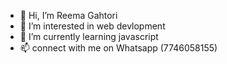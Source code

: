 - 👋 Hi, I’m Reema Gahtori
- 👀 I’m interested in web devlopment
- 🌱 I’m currently learning javascript
- 📫 connect with me on Whatsapp (7746058155) 

<!---
reeriiraa/reeriiraa is a ✨ special ✨ repository because its `README.md` (this file) appears on your GitHub profile.
You can click the Preview link to take a look at your changes.
--->
